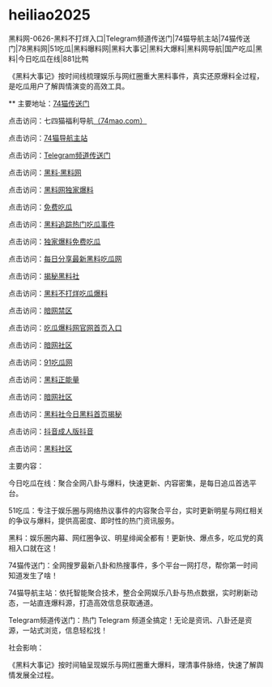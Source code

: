 # heiliao2025
黑料网-0626-黑料不打烊入口|Telegram频道传送门|74猫导航主站|74猫传送门|78黑料网|51吃瓜|黑料曝料网|黑料大事记|黑料大爆料|黑料网导航|国产吃瓜|黑料|今日吃瓜在线|881比鸭

《黑料大事记》按时间线梳理娱乐与网红圈重大黑料事件，真实还原爆料全过程，是吃瓜用户了解舆情演变的高效工具。

** 主要地址：<a href="https://74mao.com/">74猫传送门</a>

点击访问：七四猫福利导航<a href="https://74mao.com/">（74mao.com）</a>

点击访问：<a href="https://74mao.com/">74猫导航主站</a>

点击访问：<a href="https://74mao.com/">Telegram频道传送门</a>

点击访问：<a href="https://heiliaolvzlu3.pages.dev">黑料·黑料网</a>

点击访问：<a href="https://heiliaoyvnrda.pages.dev">黑料网独家爆料</a>

点击访问：<a href="https://heiliaoxey7ic.pages.dev">免费吃瓜</a>

点击访问：<a href="https://heiliaoal51na.pages.dev">黑料追踪热门吃瓜事件</a>

点击访问：<a href="https://heiliaoavkush.pages.dev">独家爆料免费吃瓜</a>

点击访问：<a href="https://hl410-s2i.pages.dev/">每日分享最新黑料吃瓜网</a>

点击访问：<a href="https://hl425.pages.dev/">揭秘黑料社</a>

点击访问：<a href="https://hl416.pages.dev/">黑料不打烊吃瓜爆料</a>

点击访问：<a href="https://aw4-14.pages.dev/">暗网禁区</a>

点击访问：<a href="https://hl410.pages.dev/">吃瓜爆料网官网首页入口</a>

点击访问：<a href="https://aw2-01.pages.dev/">暗网社区</a>

点击访问：<a href="https://pi001.pages.dev/">91吃瓜网</a>

点击访问：<a href="https://hl380.pages.dev/">黑料正能量</a>

点击访问：<a href="https://aw2-14.pages.dev/">暗网社区</a>

点击访问：<a href="https://hl434.pages.dev/">黑料社今日黑料首页揭秘</a>

点击访问：<a href="https://dy3-09.pages.dev/">抖音成人版抖音</a>

点击访问：<a href="https://hl382.pages.dev/">黑料社区</a>


主要内容：

今日吃瓜在线：聚合全网八卦与爆料，快速更新、内容密集，是每日追瓜首选平台。

51吃瓜：专注于娱乐圈与网络热议事件的内容聚合平台，实时更新明星与网红相关的争议与爆料，提供高密度、即时性的热门资讯服务。

黑料：娱乐圈内幕、网红圈争议、明星绯闻全都有！更新快、爆点多，吃瓜党的真相入口就在这！

74猫传送门：全网搜罗最新八卦和热搜事件，多个平台一网打尽，帮你第一时间知道发生了啥！

74猫导航主站：依托智能聚合技术，整合全网娱乐八卦与热点数据，实时刷新动态，一站直连爆料源，打造高效信息获取通道。

Telegram频道传送门：热门 Telegram 频道全搞定！无论是资讯、八卦还是资源，一站式浏览，信息轻松找！

社会影响：

《黑料大事记》按时间轴呈现娱乐与网红圈重大爆料，理清事件脉络，快速了解舆情发展全过程。

<span style="display:none;">[Canonical link](https://github.com/met20250626/met7 ）</span>
